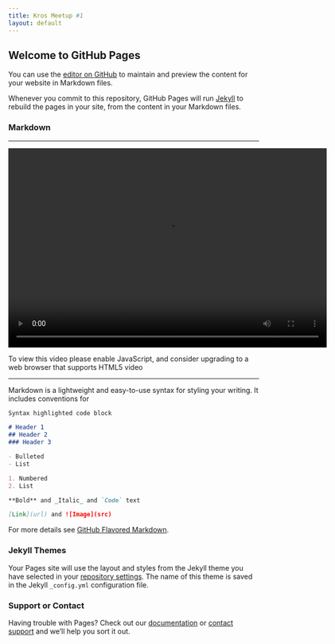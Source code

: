 ```yaml
---
title: Kros Meetup #1
layout: default
---
```


## Welcome to GitHub Pages

You can use the [editor on GitHub](https://github.com/satano/satano.github.io/edit/master/README.md) to maintain and preview the content for your website in Markdown files.

Whenever you commit to this repository, GitHub Pages will run [Jekyll](https://jekyllrb.com/) to rebuild the pages in your site, from the content in your Markdown files.

### Markdown

<hr/>

<video id="azuremediaplayer" class="azuremediaplayer amp-default-skin amp-big-play-centered" controls autoplay width="640"
    height="400" poster="" data-setup='{}' tabindex="0">
    <source
        src="//gabokrosmeetups-euwe.streaming.media.azure.net/7a7a7ed5-0cf8-4de1-9efe-46eb331d8fea/2019-10-29_kros-dev-meetup_solid.ism/manifest"
        type="application/vnd.ms-sstr+xml" />
    <p class="amp-no-js">To view this video please enable JavaScript, and consider upgrading to a web browser that supports
        HTML5 video</p>
</video>

<hr/>

Markdown is a lightweight and easy-to-use syntax for styling your writing. It includes conventions for

```markdown
Syntax highlighted code block

# Header 1
## Header 2
### Header 3

- Bulleted
- List

1. Numbered
2. List

**Bold** and _Italic_ and `Code` text

[Link](url) and ![Image](src)
```

For more details see [GitHub Flavored Markdown](https://guides.github.com/features/mastering-markdown/).

### Jekyll Themes

Your Pages site will use the layout and styles from the Jekyll theme you have selected in your [repository settings](https://github.com/satano/satano.github.io/settings). The name of this theme is saved in the Jekyll `_config.yml` configuration file.

### Support or Contact

Having trouble with Pages? Check out our [documentation](https://help.github.com/categories/github-pages-basics/) or [contact support](https://github.com/contact) and we’ll help you sort it out.

